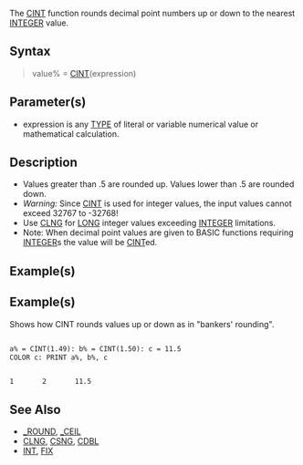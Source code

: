 The [CINT](CINT) function rounds decimal point numbers up or down to the nearest [INTEGER](INTEGER) value.  


## Syntax

>  value% = [CINT](CINT)(expression)


## Parameter(s)

* expression is any [TYPE](TYPE) of literal or variable numerical value or mathematical calculation.


## Description

* Values greater than .5 are rounded up. Values lower than .5 are rounded down.
* *Warning:* Since [CINT](CINT) is used for integer values, the input values cannot exceed 32767 to -32768! 
* Use [CLNG](CLNG) for [LONG](LONG) integer values exceeding [INTEGER](INTEGER) limitations.
* Note: When decimal point values are given to BASIC functions requiring [INTEGER](INTEGER)s the value will be [CINT](CINT)ed.


## Example(s)

## Example(s)
 Shows how CINT rounds values up or down as in "bankers' rounding". 

```vb

a% = CINT(1.49): b% = CINT(1.50): c = 11.5
COLOR c: PRINT a%, b%, c 

```

```text

1       2       11.5

```



## See Also

* [_ROUND](_ROUND), [_CEIL](_CEIL)
* [CLNG](CLNG), [CSNG](CSNG), [CDBL](CDBL)
* [INT](INT), [FIX](FIX)




